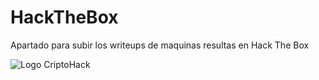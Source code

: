 # HackTheBox
Apartado para subir los writeups de maquinas resultas en Hack The Box

![Logo CriptoHack](https://github.com/MaestroKesero/HackTheBox/main/wallpaper.jpg)

